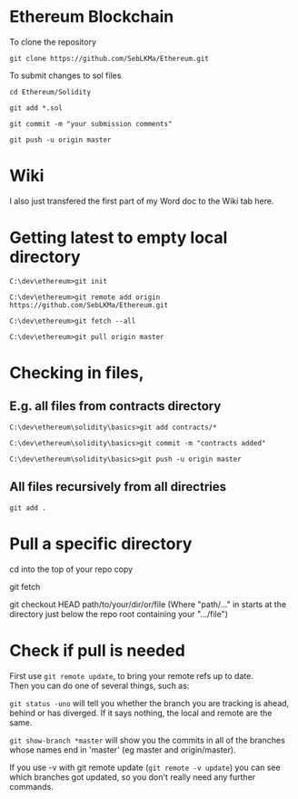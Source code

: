 # Ethereum Blockchain

To clone the repository
```
git clone https://github.com/SebLKMa/Ethereum.git
```

To submit changes to sol files
```
cd Ethereum/Solidity

git add *.sol

git commit -m "your submission comments"

git push -u origin master
```

# Wiki
I also just transfered the first part of my Word doc to the Wiki tab here.

# Getting latest to empty local directory
```
C:\dev\ethereum>git init

C:\dev\ethereum>git remote add origin https://github.com/SebLKMa/Ethereum.git

C:\dev\ethereum>git fetch --all

C:\dev\ethereum>git pull origin master
```

# Checking in files, 
## E.g. all files from contracts directory
```
C:\dev\ethereum\solidity\basics>git add contracts/*

C:\dev\ethereum\solidity\basics>git commit -m "contracts added"

C:\dev\ethereum\solidity\basics>git push -u origin master
```

## All files recursively from all directries
```
git add .
```

# Pull a specific directory
cd into the top of your repo copy

git fetch

git checkout HEAD path/to/your/dir/or/file
(Where "path/..." in starts at the directory just below the repo root containing your ".../file")

# Check if pull is needed
First use `git remote update`, to bring your remote refs up to date.  
Then you can do one of several things, such as:  

`git status -uno` will tell you whether the branch you are tracking is ahead, behind or has diverged. If it says nothing, the local and remote are the same.  

`git show-branch *master` will show you the commits in all of the branches whose names end in 'master' (eg master and origin/master).  

If you use -v with git remote update (`git remote -v update`) you can see which branches got updated, so you don't really need any further commands.  



